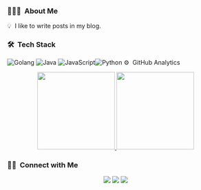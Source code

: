 <!-- ## 👋 &nbsp;Hey there! I'm Kenny -->

### 👨🏻‍💻 &nbsp;About Me

💡 &nbsp;I like to write posts in my blog.

### 🛠 &nbsp;Tech Stack

![Golang](https://img.shields.io/badge/-Go-05122A?style=flat&logo=go)&nbsp;![Java](https://img.shields.io/badge/-Java-05122A?style=flat&logo=Java&logoColor=FFA518)&nbsp;![JavaScript](https://img.shields.io/badge/-JavaScript-05122A?style=flat&logo=javascript)![Python](https://img.shields.io/badge/-Python-05122A?style=flat&logo=python)
⚙️ &nbsp;GitHub Analytics

<p align="center">
<a href="https://github.com/AVS1508">
  <img height="180em" src="https://github-readme-stats-eight-theta.vercel.app/api?username=KennyChenFight&show_icons=true&theme=algolia&include_all_commits=true&count_private=true"/>
  <img height="180em" src="https://github-readme-stats-eight-theta.vercel.app/api/top-langs/?username=KennyChenFight&layout=compact&langs_count=8&theme=algolia"/>
</a>
</p>


### 🤝🏻 &nbsp;Connect with Me

<p align="center">
<a href="mailto:kennychen851228@gmail.com"><img src="https://img.shields.io/badge/-kennychen851228@gmail.com-D14836?style=flat&logo=Gmail&logoColor=white"/></a>
<a href="https://facebook.com/kennychenfight"><img src="https://img.shields.io/badge/-@kennychenfight-1877F2?style=flat&logo=Facebook&logoColor=white"/></a>
<a href="https://blog.kennycoder.io"><img src="https://img.shields.io/badge/-@MyBlog-1769FF?style=flat&logo=Blog&logoColor=white"/></a>
</p>

